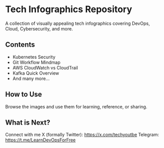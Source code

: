# Tech Infographics Repository
A collection of visually appealing tech infographics covering DevOps, Cloud, Cybersecurity, and more.

## Contents
- Kubernetes Security
- Git Workflow Mindmap
- AWS CloudWatch vs CloudTrail
- Kafka Quick Overview
- And many more...

## How to Use
Browse the images and use them for learning, reference, or sharing.

## What is Next?
Connect with me 
X (formally Twitter): https://x.com/techyoutbe
Telegram: https://t.me/LearnDevOpsForFree
